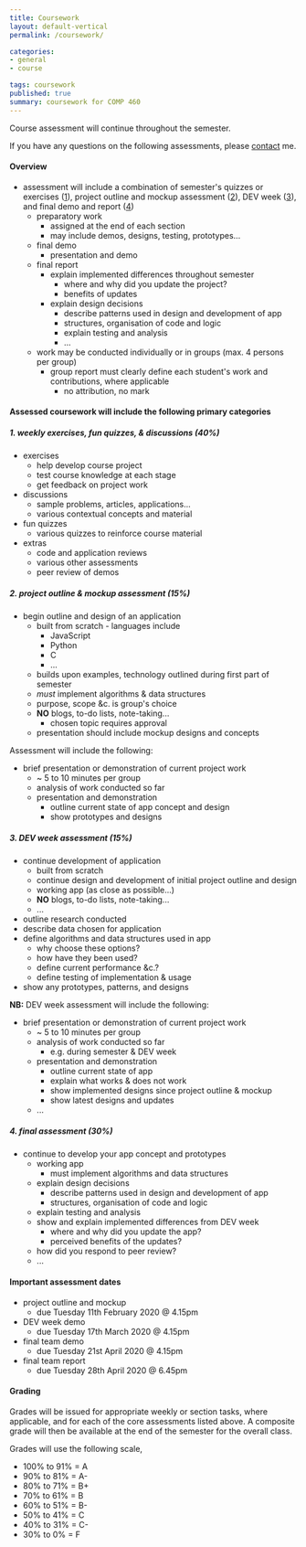 ```yaml
---
title: Coursework
layout: default-vertical
permalink: /coursework/

categories:
- general
- course

tags: coursework
published: true
summary: coursework for COMP 460
---
```


Course assessment will continue throughout the semester.

If you have any questions on the following assessments, please [contact](/contact) me.
 
#### Overview

* assessment will include a combination of semester's quizzes or exercises ([1](#assessment1)), project outline and mockup assessment ([2](#assessment2)), DEV week ([3](#assessment3)), and final demo and report ([4](#assessment4))
  * preparatory work
    * assigned at the end of each section
    * may include demos, designs, testing, prototypes...
  * final demo
    * presentation and demo
  * final report
    * explain implemented differences throughout semester
      * where and why did you update the project?
      * benefits of updates
  	* explain design decisions
  	  * describe patterns used in design and development of app 
  	  * structures, organisation of code and logic
      * explain testing and analysis
      * ...
  * work may be conducted individually or in groups (max. 4 persons per group)
    * group report must clearly define each student's work and contributions, where applicable
      * no attribution, no mark

<!-- * [Final Report Outline - PDF Document](/assets/docs/extras/comp363-final-report-outline-2020.pdf) -->

#### Assessed coursework will include the following primary categories

<a id="assessment1"></a>

##### 1. weekly exercises, fun quizzes, & discussions (40%)

  * exercises
    * help develop course project
    * test course knowledge at each stage
    * get feedback on project work
  * discussions
    * sample problems, articles, applications...
    * various contextual concepts and material
  * fun quizzes
    * various quizzes to reinforce course material
  * extras
    * code and application reviews
    * various other assessments
    * peer review of demos

<a id="assessment2"></a>

##### 2. project outline & mockup assessment (15%)

  * begin outline and design of an application
    * built from scratch - languages include
	    * JavaScript
	    * Python
	    * C
	    * ...
    * builds upon examples, technology outlined during first part of semester
    * *must* implement algorithms & data structures
    * purpose, scope &c. is group's choice
    * **NO** blogs, to-do lists, note-taking...
	    * chosen topic requires approval
    * presentation should include mockup designs and concepts

Assessment will include the following:

  * brief presentation or demonstration of current project work
    * ~ 5 to 10 minutes per group
    * analysis of work conducted so far
    * presentation and demonstration
	    * outline current state of app concept and design
	    * show prototypes and designs

<a id="assessment3"></a>

##### 3. DEV week assessment (15%)

* continue development of application
	* built from scratch
	* continue design and development of initial project outline and design
	* working app (as close as possible...)
	* **NO** blogs, to-do lists, note-taking...
	* ...
* outline research conducted
* describe data chosen for application
* define algorithms and data structures used in app
  * why choose these options?
  * how have they been used?
  * define current performance &c.?
  * define testing of implementation & usage
* show any prototypes, patterns, and designs

**NB:** DEV week assessment will include the following:

  * brief presentation or demonstration of current project work
    * ~ 5 to 10 minutes per group
    * analysis of work conducted so far
	    * e.g. during semester & DEV week
    * presentation and demonstration
	    * outline current state of app
	    * explain what works & does not work
	    * show implemented designs since project outline & mockup
	    * show latest designs and updates
    * ...

<a id="assessment4"></a>

##### 4. final assessment (30%)

* continue to develop your app concept and prototypes
	* working app
      * must implement algorithms and data structures
	* explain design decisions
	  * describe patterns used in design and development of app 
	  * structures, organisation of code and logic
    * explain testing and analysis
	* show and explain implemented differences from DEV week
	  * where and why did you update the app?
	  * perceived benefits of the updates?
	* how did you respond to peer review?
	* ...

#### Important assessment dates

* project outline and mockup
  * due Tuesday 11th February 2020 @ 4.15pm
* DEV week demo
  * due Tuesday 17th March 2020 @ 4.15pm
* final team demo
  * due Tuesday 21st April 2020 @ 4.15pm
* final team report
  * due Tuesday 28th April 2020 @ 6.45pm

#### Grading

Grades will be issued for appropriate weekly or section tasks, where applicable, and for each of the core assessments listed above.
A composite grade will then be available at the end of the semester for the overall class.

Grades will use the following scale,

  * 100% to 91% = A
  * 90% to 81%  = A-
  * 80% to 71%  = B+
  * 70% to 61%  = B
  * 60% to 51%  = B-
  * 50% to 41%  = C
  * 40% to 31%  = C-
  * 30% to 0%   = F
